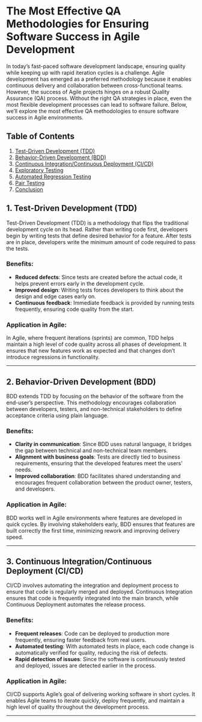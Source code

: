 # The Most Effective QA Methodologies for Ensuring Software Success in Agile Development

In today’s fast-paced software development landscape, ensuring quality while keeping up with rapid iteration cycles is a challenge. Agile development has emerged as a preferred methodology because it enables continuous delivery and collaboration between cross-functional teams. However, the success of Agile projects hinges on a robust Quality Assurance (QA) process. Without the right QA strategies in place, even the most flexible development processes can lead to software failure. Below, we’ll explore the most effective QA methodologies to ensure software success in Agile environments.

## Table of Contents
1. [Test-Driven Development (TDD)](#test-driven-development-tdd)
2. [Behavior-Driven Development (BDD)](#behavior-driven-development-bdd)
3. [Continuous Integration/Continuous Deployment (CI/CD)](#continuous-integrationcontinuous-deployment-cicd)
4. [Exploratory Testing](#exploratory-testing)
5. [Automated Regression Testing](#automated-regression-testing)
6. [Pair Testing](#pair-testing)
7. [Conclusion](#conclusion)

## 1. Test-Driven Development (TDD)

Test-Driven Development (TDD) is a methodology that flips the traditional development cycle on its head. Rather than writing code first, developers begin by writing tests that define desired behavior for a feature. After tests are in place, developers write the minimum amount of code required to pass the tests.

### Benefits:

- **Reduced defects**: Since tests are created before the actual code, it helps prevent errors early in the development cycle.
- **Improved design**: Writing tests forces developers to think about the design and edge cases early on.
- **Continuous feedback**: Immediate feedback is provided by running tests frequently, ensuring code quality from the start.

### Application in Agile:

In Agile, where frequent iterations (sprints) are common, TDD helps maintain a high level of code quality across all phases of development. It ensures that new features work as expected and that changes don’t introduce regressions in functionality.

---

## 2. Behavior-Driven Development (BDD)

BDD extends TDD by focusing on the behavior of the software from the end-user’s perspective. This methodology encourages collaboration between developers, testers, and non-technical stakeholders to define acceptance criteria using plain language.

### Benefits:

- **Clarity in communication**: Since BDD uses natural language, it bridges the gap between technical and non-technical team members.
- **Alignment with business goals**: Tests are directly tied to business requirements, ensuring that the developed features meet the users' needs.
- **Improved collaboration**: BDD facilitates shared understanding and encourages frequent collaboration between the product owner, testers, and developers.

### Application in Agile:

BDD works well in Agile environments where features are developed in quick cycles. By involving stakeholders early, BDD ensures that features are built correctly the first time, minimizing rework and improving delivery speed.

---

## 3. Continuous Integration/Continuous Deployment (CI/CD)

CI/CD involves automating the integration and deployment process to ensure that code is regularly merged and deployed. Continuous Integration ensures that code is frequently integrated into the main branch, while Continuous Deployment automates the release process.

### Benefits:

- **Frequent releases**: Code can be deployed to production more frequently, ensuring faster feedback from real users.
- **Automated testing**: With automated tests in place, each code change is automatically verified for quality, reducing the risk of defects.
- **Rapid detection of issues**: Since the software is continuously tested and deployed, issues are detected earlier in the process.

### Application in Agile:

CI/CD supports Agile’s goal of delivering working software in short cycles. It enables Agile teams to iterate quickly, deploy frequently, and maintain a high level of quality throughout the development process.

---
